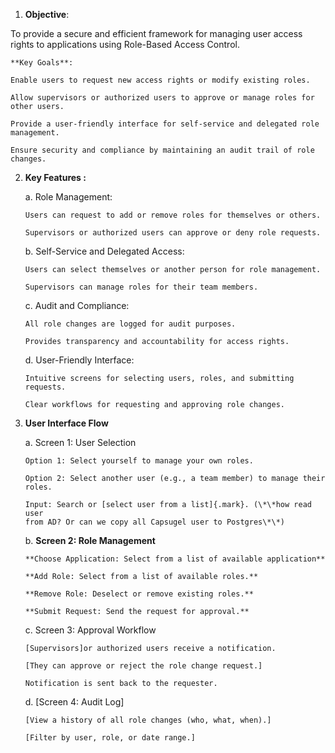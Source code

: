1.  **Objective**:

 To provide a secure and efficient framework for managing user access
 rights to applications using Role-Based Access Control.

    **Key Goals**:

    Enable users to request new access rights or modify existing roles.

    Allow supervisors or authorized users to approve or manage roles for
    other users.

    Provide a user-friendly interface for self-service and delegated role
    management.

    Ensure security and compliance by maintaining an audit trail of role
    changes.

2.  **Key Features :**

    a.  Role Management:

        Users can request to add or remove roles for themselves or others.

        Supervisors or authorized users can approve or deny role requests.

    b.  Self-Service and Delegated Access:

        Users can select themselves or another person for role management.

        Supervisors can manage roles for their team members.

    c.  Audit and Compliance:

        All role changes are logged for audit purposes.

        Provides transparency and accountability for access rights.

    d.  User-Friendly Interface:

        Intuitive screens for selecting users, roles, and submitting requests.

        Clear workflows for requesting and approving role changes.

3.  **User Interface Flow**

    a.  Screen 1: User Selection

        Option 1: Select yourself to manage your own roles.

        Option 2: Select another user (e.g., a team member) to manage their
        roles.

        Input: Search or [select user from a list]{.mark}. (\*\*how read user
        from AD? Or can we copy all Capsugel user to Postgres\*\*)

    b.  **Screen 2: Role Management**

        **Choose Application: Select from a list of available application**

        **Add Role: Select from a list of available roles.**

        **Remove Role: Deselect or remove existing roles.**

        **Submit Request: Send the request for approval.**

    c.  Screen 3: Approval Workflow

        [Supervisors]or authorized users receive a notification.

        [They can approve or reject the role change request.]

        Notification is sent back to the requester.

    d.  [Screen 4: Audit Log]

        [View a history of all role changes (who, what, when).]

        [Filter by user, role, or date range.]
